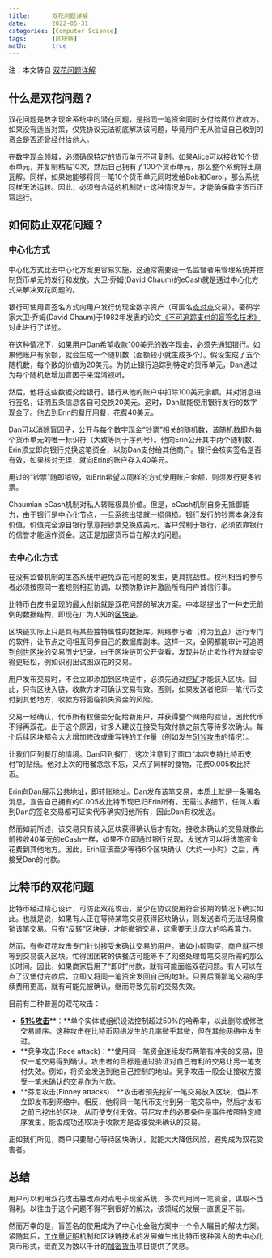```yaml
---
title:      双花问题详解
date:       2022-05-31
categories: [Computer Science]
tags:       [区块链]
math:       true
---
```



注：本文转自 [双花问题详解](https://academy.binance.com/zh/articles/double-spending-explained)


## 什么是双花问题？

双花问题是数字现金系统中的潜在问题，是指同一笔资金同时支付给两位收款方。如果没有适当对策，仅凭协议无法彻底解决该问题，毕竟用户无从验证自己收到的资金是否还曾经付给他人。

在数字现金领域，必须确保特定的货币单元不可复制。如果Alice可以接收10个货币单元，并复制粘贴10次，然后自己拥有了100个货币单元，那么整个系统将土崩瓦解。同样，如果她能够将同一笔10个货币单元同时发给Bob和Carol，那么系统同样无法运转。因此，必须有合适的机制防止这种情况发生，才能确保数字货币正常运行。



## 如何防止双花问题？

### 中心化方式

中心化方式比去中心化方案更容易实施，这通常需要设一名监督者来管理系统并控制货币单元的发行和发放。大卫·乔姆(David Chaum)的eCash就是通过中心化方式来解决双花问题的。 

银行可使用盲签名方式向用户发行仿现金数字资产（可匿名[点对点](https://academy.binance.com/zh/articles/peer-to-peer-networks-explained)交易）。密码学家大卫·乔姆(David Chaum)于1982年发表的论文[《不可追踪支付的盲签名技术》](https://sceweb.sce.uhcl.edu/yang/teaching/csci5234WebSecurityFall2011/Chaum-blind-signatures.PDF)对此进行了详述。

在这种情况下，如果用户Dan希望收款100美元的数字现金，必须先通知银行。如果他账户有余额，就会生成一个随机数（面额较小就生成多个）。假设生成了五个随机数，每个数的价值为20美元。为防止银行追踪到特定的货币单元，Dan通过为每个随机数增加盲因子来混淆视听。

然后，他将这些数据交给银行，银行从他的账户中扣除100美元余额，并对消息进行签名，证明五条信息各自可兑换20美元。这时，Dan就能使用银行发行的数字现金了。他去到Erin的餐厅用餐，花费40美元。 

Dan可以消除盲因子，公开与每个数字现金“钞票”相关的随机数，该随机数即为每个货币单元的唯一标识符（大致等同于序列号）。他向Erin公开其中两个随机数，Erin须立即向银行兑换这笔资金，以防Dan支付给其他商户。银行会核实签名是否有效，如果核对无误，就向Erin的账户存入40美元。

用过的“钞票”随即销毁，如Erin希望以同样的方式使用账户余额，则须发行更多钞票。

Chaumian eCash机制对私人转账极具价值。但是，eCash机制自身无抵御能力，由于银行是中心化节点，一旦系统出错就一损俱损。银行发行的钞票本身没有价值，价值完全源自银行愿意把钞票兑换成美元。客户受制于银行，必须依靠银行的信誉才能运作资金。这正是加密货币旨在解决的问题。



### 去中心化方式

在没有监督机制的生态系统中避免双花问题的发生，更具挑战性。权利相当的参与者必须按照同一套规则相互协调，以预防欺诈并激励所有用户诚信行事。

比特币白皮书呈现的最大创新就是双花问题的解决方案。中本聪提出了一种史无前例的数据结构，即现在广为人知的[区块链](https://academy.binance.com/zh/articles/what-is-blockchain-technology-a-comprehensive-guide-for-beginners)。

区块链实际上只是具有某些独特属性的数据库。网络参与者（称为[节点](https://academy.binance.com/zh/articles/what-are-nodes)）运行专门的软件，让节点之间相互同步自己的数据库副本。这样一来，全网都能审计可追溯到[创世区块](https://academy.binance.com/en/glossary/genesis-block)的交易历史记录。由于区块链可公开查看，发现并防止欺诈行为就会变得更轻松，例如识别出试图双花的交易。

用户发布交易时，不会立即添加到区块链中，必须先通过[挖矿](https://academy.binance.com/zh/articles/what-is-cryptocurrency-mining)才能装入区块。因此，只有区块入链，收款方才可确认交易有效。否则，如果发送者把同一笔代币支付到其他地方，收款方将面临损失资金的风险。 

交易一经确认，代币所有权便会分配给新用户，并获得整个网络的验证，因此代币不得再双花。出于这个原因，许多人建议在接受有效付款之前先等待多次确认。每个后续区块都会大大增加修改或重写链的工作量（例如发生[51%攻击](https://academy.binance.com/zh/articles/what-is-a-51-percent-attack)的情况）。

让我们回到餐厅的情境。Dan回到餐厅，这次注意到了窗口“本店支持比特币支付”的贴纸。他对上次的用餐念念不忘，又点了同样的食物，花费0.005枚比特币。 

Erin向Dan展示[公共地址](https://academy.binance.com/en/glossary/address)，即转账地址。Dan发布该笔交易，本质上就是一条署名消息，宣告自己拥有的0.005枚比特币现已归Erin所有。无需过多细节，任何人看到Dan的签名交易都可证实代币确实归他所有，因此Dan有权发送。

然而如前所述，该交易只有装入区块获得确认后才有效。接收未确认的交易就像此前接收40美元的eCash一样，如果不立即通过银行兑现，发送方可以将该笔资金花费到其他地方。因此，Erin应该至少等待6个区块确认（大约一小时）之后，再接受Dan的付款。



## 比特币的双花问题

比特币经过精心设计，可防止双花攻击，至少在协议使用符合预期的情况下确实如此。也就是说，如果有人正在等待某笔交易获得区块确认，则发送者将无法轻易撤销该笔交易。只有“反转”区块链，才能撤销交易，这需要无比庞大的哈希算力。

然而，有些双花攻击专门针对接受未确认交易的用户。诸如小额购买，商户就不想等到交易装入区块。忙得团团转的快餐店可能等不了网络处理每笔交易所需的那么长时间。因此，如果商家启用了“即时”付款，就有可能面临双花问题。有人可以在点了汉堡付完款后，立即又将同一笔资金发回自己的地址。只要后面那笔交易的手续费用更高，就有可能先被确认，继而导致先前的交易失效。

目前有三种普遍的双花攻击：

- [**51%攻击**](https://academy.binance.com/zh/articles/what-is-a-51-percent-attack)**：**单个实体或组织设法控制超过50%的哈希率，以此删除或修改交易顺序。这种攻击在比特币网络发生的几率微乎其微，但在其他网络中发生过。
- **竞争攻击(Race attack)：**使用同一笔资金连续发布两笔有冲突的交易，但仅一笔交易得到确认。攻击者的目标是通过验证对自己有利的交易让另一笔支付失效。例如，将资金发送到他自己控制的地址。竞争攻击一般会让接收方接受一笔未确认的交易作为付款。
- **芬尼攻击(Finney attacks)：**攻击者预先挖矿一笔交易放入区块，但并不立即发布到网络中。相反，他将同一笔代币支付到另一笔交易中，然后才发布之前已挖出的区块，从而使支付无效。芬尼攻击的必要条件是事件按照特定顺序发生，能否成功还取决于收款方是否接受未确认的交易。

正如我们所见，商户只要耐心等待区块确认，就能大大降低风险，避免成为双花受害者。



## 总结

用户可以利用双花攻击篡改点对点电子现金系统，多次利用同一笔资金，谋取不当得利。以往由于这个问题不得不到很好的解决，该领域的发展一直裹足不前。

然而万幸的是，盲签名的使用成为了中心化金融方案中一个令人瞩目的解决方案。紧随其后，[工作量证明](https://academy.binance.com/zh/articles/proof-of-work-explained)机制和区块链技术的发展催生出比特币这种强大的去中心化货币形式，继而又为数以千计的[加密货币](https://academy.binance.com/zh/articles/what-is-cryptocurrency)项目提供了灵感。